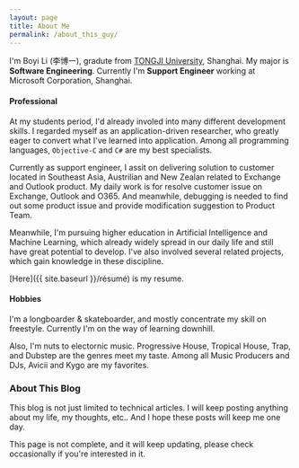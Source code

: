 ```yaml
---
layout: page
title: About Me
permalink: /about_this_guy/
---
```


I'm Boyi Li (李博一), gradute from [TONGJI University](http://www.tongji.edu.cn/english/), Shanghai. My major is **Software Engineering**. Currently I'm **Support Engineer** working at Microsoft Corporation, Shanghai.

<h4>Professional</h4>

At my students period, I'd already involed into many different development skills. I regarded myself as an application-driven researcher, who greatly eager to convert what I've learned into application. Among all programming languages, `Objective-C` and `C#` are my best specialists.

Currently as support engineer, I assit on delivering solution to customer located in Southeast Asia, Austrilian and New Zealan related to Exchange and Outlook product. My daily work is for resolve customer issue on Exchange, Outlook and O365. And meanwhile, debugging is needed to find out some product issue and provide modification suggestion to Product Team.

Meanwhile, I'm pursuing higher education in Artificial Intelligence and Machine Learning, which already widely spread in our daily life and still have great potential to develop. I've also involved several related projects, which gain knowledge in these discipline.

[Here]({{ site.baseurl }}/résumé) is my resume.

<h4>Hobbies</h4>

I'm a longboarder & skateboarder, and mostly concentrate my skill on freestyle. Currently I'm on the way of learning downhill.

Also, I'm nuts to electornic music. Progressive House, Tropical House, Trap, and Dubstep are the genres meet my taste. Among all Music Producers and DJs, Avicii and Kygo are my favorites.


<h3>About This Blog</h3>

This blog is not just limited to technical articles. I will keep posting anything about my life, my thoughts, etc.. And I hope these posts will keep me one day.

<div class="bl-note">
	This page is not complete, and it will keep updating, please check occasionally if you're interested in it.
</div>
